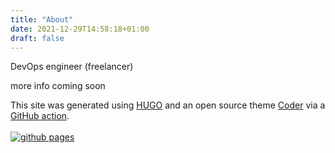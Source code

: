```yaml
---
title: "About"
date: 2021-12-29T14:58:18+01:00
draft: false
---
```


DevOps engineer (freelancer)

more info coming soon

This site was generated using [HUGO](https://gohugo.io) and an open source theme [Coder](https://github.com/luizdepra/hugo-coder/) via a [GitHub action](https://github.com/konstantinwirz/konstantinwirz.github.io/actions).
<br />
<br />
[![github pages](https://github.com/konstantinwirz/konstantinwirz.github.io/actions/workflows/gh-pages.yaml/badge.svg)](https://github.com/konstantinwirz/konstantinwirz.github.io/actions/workflows/gh-pages.yaml)